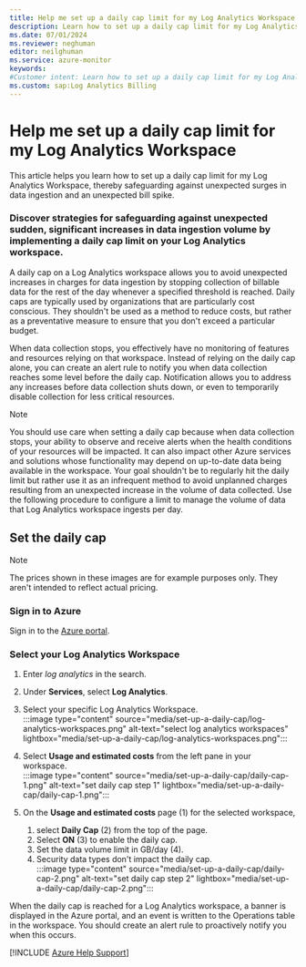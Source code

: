 ```yaml
---
title: Help me set up a daily cap limit for my Log Analytics Workspace
description: Learn how to set up a daily cap limit for my Log Analytics Workspace, thereby safeguarding against unexpected surges in data ingestion and an unexpected bill spike.
ms.date: 07/01/2024
ms.reviewer: neghuman
editor: neilghuman
ms.service: azure-monitor
keywords:
#Customer intent: Learn how to set up a daily cap limit for my Log Analytics Workspace, thereby safeguarding against unexpected surges in data ingestion and an unexpected bill spike.
ms.custom: sap:Log Analytics Billing
---
```

# Help me set up a daily cap limit for my Log Analytics Workspace

This article helps you learn how to set up a daily cap limit for my Log Analytics Workspace, thereby safeguarding against unexpected surges in data ingestion and an unexpected bill spike.

### Discover strategies for safeguarding against unexpected sudden, significant increases in data ingestion volume by implementing a daily cap limit on your Log Analytics workspace.

A daily cap on a Log Analytics workspace allows you to avoid unexpected increases in charges for data ingestion by stopping collection of billable data for the rest of the day whenever a specified threshold is reached. Daily caps are typically used by organizations that are particularly cost conscious. They shouldn't be used as a method to reduce costs, but rather as a preventative measure to ensure that you don't exceed a particular budget.

When data collection stops, you effectively have no monitoring of features and resources relying on that workspace. Instead of relying on the daily cap alone, you can create an alert rule to notify you when data collection reaches some level before the daily cap. Notification allows you to address any increases before data collection shuts down, or even to temporarily disable collection for less critical resources.

> [!NOTE]
> You should use care when setting a daily cap because when data collection stops, your ability to observe and receive alerts when the health conditions of your resources will be impacted. It can also impact other Azure services and solutions whose functionality may depend on up-to-date data being available in the workspace. Your goal shouldn't be to regularly hit the daily limit but rather use it as an infrequent method to avoid unplanned charges resulting from an unexpected increase in the volume of data collected.
Use the following procedure to configure a limit to manage the volume of data that Log Analytics workspace ingests per day.

## Set the daily cap

> [!NOTE]
> The prices shown in these images are for example purposes only. They aren't intended to reflect actual pricing.

<!-- Sign into the Azure portal to get started.

1. In the Azure portal, navigate to your Log Analytics resource. -->
### Sign in to Azure

Sign in to the [Azure portal](https://portal.azure.com).

### Select your Log Analytics Workspace

1. Enter *log analytics* in the search.
1. Under **Services**, select **Log Analytics**.

1. Select your specific Log Analytics Workspace.  
:::image type="content" source="media/set-up-a-daily-cap/log-analytics-workspaces.png" alt-text="select log analytics workspaces" lightbox="media/set-up-a-daily-cap/log-analytics-workspaces.png":::

1. Select **Usage and estimated costs** from the left pane in your workspace.  
    :::image type="content" source="media/set-up-a-daily-cap/daily-cap-1.png" alt-text="set daily cap step 1" lightbox="media/set-up-a-daily-cap/daily-cap-1.png":::

1. On the **Usage and estimated costs** page (1) for the selected workspace, 
    1. select **Daily Cap** (2) from the top of the page. 
    1. Select **ON** (3) to enable the daily cap.
    1. Set the data volume limit in GB/day (4). 
    1. Security data types don't impact the daily cap.  
    :::image type="content" source="media/set-up-a-daily-cap/daily-cap-2.png" alt-text="set daily cap step 2" lightbox="media/set-up-a-daily-cap/daily-cap-2.png":::

When the daily cap is reached for a Log Analytics workspace, a banner is displayed in the Azure portal, and an event is written to the Operations table in the workspace. You should create an alert rule to proactively notify you when this occurs.

[!INCLUDE [Azure Help Support](../../../../includes/azure-help-support.md)]
